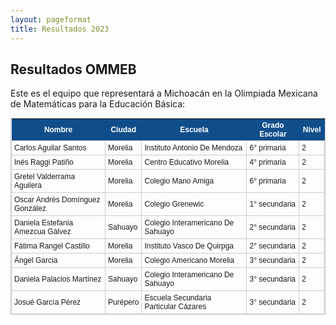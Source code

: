 ```yaml
---
layout: pageformat
title: Resultados 2023
---
```


<style type="text/css">
	table.results-table {
		font-size: 12px;
		border: 1px solid #CCC; 
		font-family: Arial, Helvetica, sans-serif;
	} 
	.results-table td {
		padding: 4px;
		margin: 3px;
		border: 1px solid #CCC;
	}
	.results-table th {
		background-color: #104E8B; 
		color: #FFF;
		font-weight: bold;
	}
</style>

## Resultados OMMEB

Este es el equipo que representará a Michoacán en la Olimpiada Mexicana de Matemáticas para la Educación Básica:

<table class="results-table">
<thead><tr class="tableizer-firstrow"><th>Nombre</th><th>Ciudad</th><th>Escuela</th><th>Grado Escolar</th><th>Nivel</th></tr></thead><tbody>
 <tr><td>Carlos Aguilar Santos</td><td>Morelia</td><td>Instituto Antonio De Mendoza</td><td>6° primaria</td><td>2</td></tr>
 <tr><td>Inés Raggi Patiño</td><td>Morelia</td><td>Centro Educativo Morelia</td><td>4° primaria</td><td>2</td></tr>
 <tr><td>Gretel Valderrama Aguilera</td><td>Morelia</td><td>Colegio Mano Amiga</td><td>6° primaria</td><td>2</td></tr>
 <tr><td>Oscar Andrés Domínguez González</td><td>Morelia</td><td>Colegio Grenewic</td><td>1° secundaria</td><td>2</td></tr>
 <tr><td>Daniela Estefania Amezcua Gálvez</td><td>Sahuayo</td><td>Colegio Interamericano De Sahuayo</td><td>2° secundaria</td><td>2</td></tr>
 <tr><td>Fátima Rangel Castillo</td><td>Morelia</td><td>Instituto Vasco De Quirpga</td><td>2° secundaria</td><td>2</td></tr>
 <tr><td>Ángel Garcia</td><td>Morelia</td><td>Colegio Americano Morelia</td><td>3° secundaria</td><td>2</td></tr>
 <tr><td>Daniela Palacios Martínez</td><td>Sahuayo</td><td>Colegio Interamericano De Sahuayo</td><td>3° secundaria</td><td>2</td></tr>
 <tr><td>Josué García Pérez</td><td>Purépero</td><td>Escuela Secundaria Particular Cázares</td><td>3° secundaria</td><td>2</td></tr>
</tbody></table>
